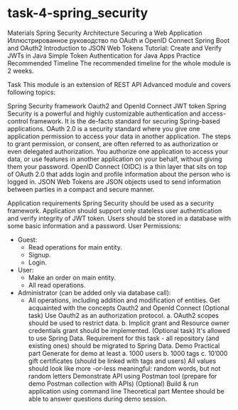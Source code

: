 # task-4-spring_security

Materials
Spring Security Architecture
Securing a Web Application
Иллюстрированное руководство по OAuth и OpenID Connect
Spring Boot and OAuth2
Introduction to JSON Web Tokens
Tutorial: Create and Verify JWTs in Java
Simple Token Authentication for Java Apps
Practice
Recommended Timeline
The recommended timeline for the whole module is 2 weeks.

Task
This module is an extension of REST API Advanced module and covers following topics:

Spring Security framework
Oauth2 and OpenId Connect
JWT token
Spring Security is a powerful and highly customizable authentication and access-control framework. It is the de-facto standard for securing Spring-based applications. OAuth 2.0 is a security standard where you give one application permission to access your data in another application. The steps to grant permission, or consent, are often referred to as authorization or even delegated authorization. You authorize one application to access your data, or use features in another application on your behalf, without giving them your password. OpenID Connect (OIDC) is a thin layer that sits on top of OAuth 2.0 that adds login and profile information about the person who is logged in. JSON Web Tokens are JSON objects used to send information between parties in a compact and secure manner.

Application requirements
Spring Security should be used as a security framework.
Application should support only stateless user authentication and verify integrity of JWT token.
Users should be stored in a database with some basic information and a password.
User Permissions:

 - Guest:
    * Read operations for main entity.
    * Signup.
    * Login.
 - User:
    * Make an order on main entity.
    * All read operations.
 - Administrator (can be added only via database call):
    * All operations, including addition and modification of entities.
Get acquainted with the concepts Oauth2 and OpenId Connect
(Optional task) Use Oauth2 as an authorization protocol. a. OAuth2 scopes should be used to restrict data. b. Implicit grant and Resource owner credentials grant should be implemented.
(Optional task) It's allowed to use Spring Data. Requirement for this task - all repository (and existing ones) should be migrated to Spring Data.
Demo
Practical part
Generate for demo at least a. 1000 users b. 1000 tags c. 10’000 gift certificates (should be linked with tags and users) All values should look like more -or-less meaningful: random words, but not random letters
Demonstrate API using Postman tool (prepare for demo Postman collection with APIs)
(Optional) Build & run application using command line
Theoretical part
Mentee should be able to answer questions during demo session.
